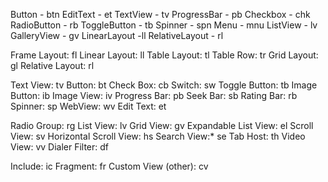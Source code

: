 Button - btn
EditText - et
TextView - tv
ProgressBar - pb
Checkbox - chk
RadioButton - rb
ToggleButton - tb
Spinner - spn
Menu - mnu
ListView - lv
GalleryView - gv
LinearLayout -ll
RelativeLayout - rl


Frame Layout: fl
Linear Layout: ll
Table Layout: tl
Table Row: tr
Grid Layout: gl
Relative Layout: rl

Text View: tv
Button: bt
Check Box: cb
Switch: sw
Toggle Button: tb
Image Button: ib
Image View: iv
Progress Bar: pb
Seek Bar: sb
Rating Bar: rb
Spinner: sp
WebView: wv
Edit Text: et

Radio Group: rg
List View: lv
Grid View: gv
Expandable List View: el
Scroll View: sv
Horizontal Scroll View: hs
Search View:* se
Tab Host: th
Video View: vv
Dialer Filter: df

Include: ic
Fragment: fr
Custom View (other): cv